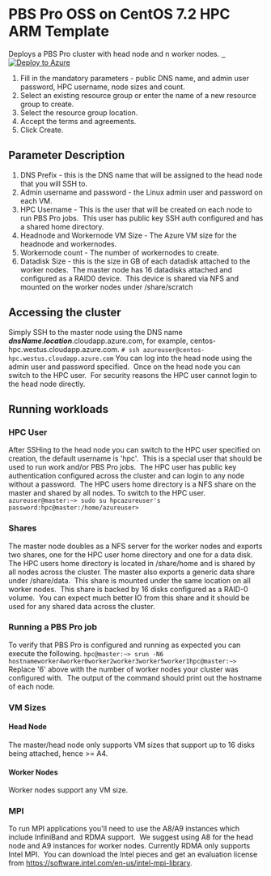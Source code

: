 # PBS Pro OSS on CentOS 7.2 HPC ARM Template
Deploys a PBS Pro cluster with head node and n worker nodes.
<a href="https://portal.azure.com/#create/Microsoft.Template/uri/https%3A%2F%2Fraw.githubusercontent.com%2FthovarMS%2Fhpc%2Fmaster%2Fpbspro-on-centos7.2%2Fazuredeploy.json" target="_blank">   <img alt="Deploy to Azure" src="http://azuredeploy.net/deploybutton.png"/></a>

1. Fill in the mandatory parameters - public DNS name, and admin user password, HPC username, node sizes and count.
2. Select an existing resource group or enter the name of a new resource group to create.
3. Select the resource group location.
4. Accept the terms and agreements.
5. Click Create.

## Parameter Description
1. DNS Prefix - this is the DNS name that will be assigned to the head node that you will SSH to.
2. Admin username and password - the Linux admin user and password on each VM.
3. HPC Username - This is the user that will be created on each node to run PBS Pro jobs.  This user has public key SSH auth configured and has a shared home directory.
4. Headnode and Workernode VM Size - The Azure VM size for the headnode and workernodes.
5. Workernode count - The number of workernodes to create.
6. Datadisk Size - this is the size in GB of each datadisk attached to the worker nodes.  The master node has 16 datadisks attached and configured as a RAID0 device.  This device is shared via NFS and mounted on the worker nodes under /share/scratch
## Accessing the cluster
Simply SSH to the master node using the DNS name _**dnsName**_._**location**_.cloudapp.azure.com, for example, centos-hpc.westus.cloudapp.azure.com.
```# ssh azureuser@centos-hpc.westus.cloudapp.azure.com```
You can log into the head node using the admin user and password specified.  Once on the head node you can switch to the HPC user.  For security reasons the HPC user cannot login to the head node directly.
## Running workloads
### HPC User
After SSHing to the head node you can switch to the HPC user specified on creation, the default username is 'hpc'.  
This is a special user that should be used to run work and/or PBS Pro jobs.  The HPC user has public key authentication configured across the cluster and can login to any node without a password.  The HPC users home directory is a NFS share on the master and shared by all nodes.
To switch to the HPC user.
```azureuser@master:~> sudo su hpcazureuser's password:hpc@master:/home/azureuser>```
### Shares
The master node doubles as a NFS server for the worker nodes and exports two shares, one for the HPC user home directory and one for a data disk.
The HPC users home directory is located in /share/home and is shared by all nodes across the cluster.
The master also exports a generic data share under /share/data.  This share is mounted under the same location on all worker nodes.  This share is backed by 16 disks configured as a RAID-0 volume.  You can expect much better IO from this share and it should be used for any shared data across the cluster.
### Running a PBS Pro job
To verify that PBS Pro is configured and running as expected you can execute the following.
```hpc@master:~> srun -N6 hostnameworker4worker0worker2worker3worker5worker1hpc@master:~>```
Replace '6' above with the number of worker nodes your cluster was configured with.  The output of the command should print out the hostname of each node.
### VM Sizes
#### Head Node
The master/head node only supports VM sizes that support up to 16 disks being attached, hence >= A4.
#### Worker Nodes
Worker nodes support any VM size.
### MPI
To run MPI applications you'll need to use the A8/A9 instances which include InfiniBand and RDMA support.  We suggest using A8 for the head node and A9 instances for worker nodes.
Currently RDMA only supports Intel MPI.  You can download the Intel pieces and get an evaluation license from https://software.intel.com/en-us/intel-mpi-library.
